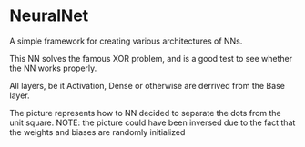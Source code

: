 # NeuralNet

A simple framework for creating various architectures of NNs. 

This NN solves the famous XOR problem, and is a good test to see whether the NN works properly.

All layers, be it Activation, Dense or otherwise are derrived from the Base layer.

The picture represents how to NN decided to separate the dots from the unit square. 
NOTE: the picture could have been inversed due to the fact that the weights and biases are randomly initialized
